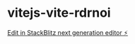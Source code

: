 # vitejs-vite-rdrnoi

[Edit in StackBlitz next generation editor ⚡️](https://stackblitz.com/~/github.com/deleonio/vitejs-vite-rdrnoi)